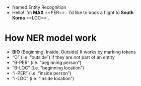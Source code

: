 - Named Entity Recognition
- Hello! I'm **MAX** ==PER== . I'd like to book a flight to **South Korea** ==LOC== .
# How NER model work
- **BIO** (Beginning, Inside, Outside)
It works by marking tokens
- “O” (i.e. “outside”) if they are not part of an entity
- “B-PER” (i.e. “beginning person”)
- “B-LOC” (i.e. “beginning location”) 
- “I-PER” (i.e. “inside person”)
- “I-LOC” (i.e. “inside location”)